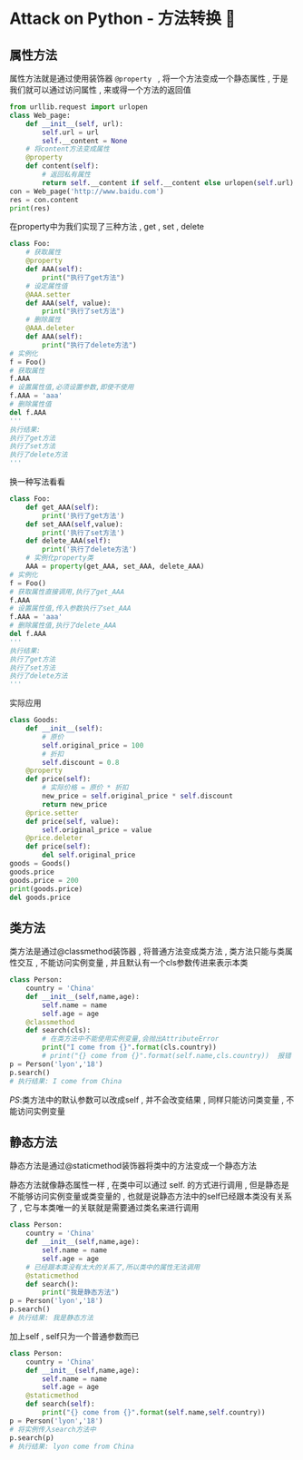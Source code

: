 #  Attack on Python - 方法转换 🐍


<extoc></extoc>

## 属性方法

属性方法就是通过使用装饰器 `@property ` , 将一个方法变成一个静态属性 , 于是我们就可以通过访问属性 , 来或得一个方法的返回值

```python
from urllib.request import urlopen
class Web_page:
    def __init__(self, url):
        self.url = url
        self.__content = None
    # 将content方法变成属性
    @property
    def content(self):
        # 返回私有属性
        return self.__content if self.__content else urlopen(self.url).read()
con = Web_page('http://www.baidu.com')
res = con.content
print(res)
```

在property中为我们实现了三种方法 , get , set , delete

```python
class Foo:
    # 获取属性
    @property
    def AAA(self):
        print("执行了get方法")
    # 设定属性值
    @AAA.setter
    def AAA(self, value):
        print("执行了set方法")
    # 删除属性
    @AAA.deleter
    def AAA(self):
        print("执行了delete方法")
# 实例化
f = Foo()
# 获取属性
f.AAA
# 设置属性值,必须设置参数,即使不使用
f.AAA = 'aaa'
# 删除属性值
del f.AAA
'''
执行结果:
执行了get方法
执行了set方法
执行了delete方法
'''
```

换一种写法看看

```python
class Foo:
    def get_AAA(self):
        print('执行了get方法')
    def set_AAA(self,value):
        print('执行了set方法')
    def delete_AAA(self):
        print('执行了delete方法')
    # 实例化property类
    AAA = property(get_AAA, set_AAA, delete_AAA)
# 实例化
f = Foo()
# 获取属性直接调用,执行了get_AAA
f.AAA
# 设置属性值,传入参数执行了set_AAA
f.AAA = 'aaa'
# 删除属性值,执行了delete_AAA
del f.AAA
'''
执行结果:
执行了get方法
执行了set方法
执行了delete方法
'''
```

实际应用

```python
class Goods:
    def __init__(self):
        # 原价
        self.original_price = 100
        # 折扣
        self.discount = 0.8
    @property
    def price(self):
        # 实际价格 = 原价 * 折扣
        new_price = self.original_price * self.discount
        return new_price
    @price.setter
    def price(self, value):
        self.original_price = value
    @price.deleter
    def price(self):
        del self.original_price
goods = Goods()
goods.price         
goods.price = 200  
print(goods.price)
del goods.price    
```

## 类方法 

类方法是通过@classmethod装饰器 , 将普通方法变成类方法 , 类方法只能与类属性交互 , 不能访问实例变量 , 并且默认有一个cls参数传进来表示本类

```python
class Person:
    country = 'China'
    def __init__(self,name,age):
        self.name = name
        self.age = age
    @classmethod    
    def search(cls):
        # 在类方法中不能使用实例变量,会抛出AttributeError
        print("I come from {}".format(cls.country))
        # print("{} come from {}".format(self.name,cls.country))  报错
p = Person('lyon','18')
p.search()
# 执行结果: I come from China
```

_PS_:类方法中的默认参数可以改成self , 并不会改变结果 , 同样只能访问类变量 , 不能访问实例变量

## 静态方法

静态方法是通过@staticmethod装饰器将类中的方法变成一个静态方法 

静态方法就像静态属性一样 , 在类中可以通过 self. 的方式进行调用 , 但是静态是不能够访问实例变量或类变量的 , 也就是说静态方法中的self已经跟本类没有关系了 , 它与本类唯一的关联就是需要通过类名来进行调用

```python
class Person:
    country = 'China'
    def __init__(self,name,age):
        self.name = name
        self.age = age
    # 已经跟本类没有太大的关系了,所以类中的属性无法调用
    @staticmethod    
    def search():
        print("我是静态方法")
p = Person('lyon','18')
p.search()
# 执行结果: 我是静态方法
```

加上self , self只为一个普通参数而已 

```python
class Person:
    country = 'China'
    def __init__(self,name,age):
        self.name = name
        self.age = age
    @staticmethod
    def search(self):
        print("{} come from {}".format(self.name,self.country))
p = Person('lyon','18')
# 将实例传入search方法中
p.search(p)
# 执行结果: lyon come from China
```












